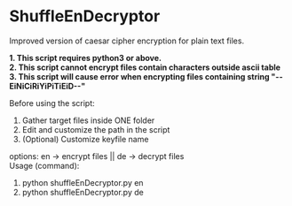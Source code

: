 # ShuffleEnDecryptor
Improved version of caesar cipher encryption for plain text files.

**1.  This script requires python3 or above.**<br/>
**2.  This script cannot encrypt files contain characters outside ascii table**
**3.  This script will cause error when encrypting files containing string "--EiNiCiRiYiPiTiEiD--"**

Before using the script:
1. Gather target files inside ONE folder
2. Edit and customize the path in the script
3. (Optional) Customize keyfile name

options: en -> encrypt files || de -> decrypt files
<br/>Usage (command):
1. python shuffleEnDecryptor.py en
2. python shuffleEnDecryptor.py de

